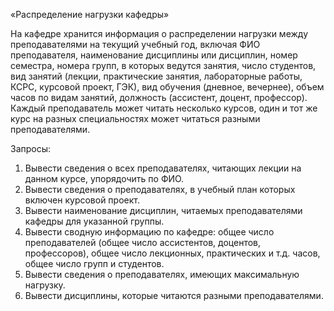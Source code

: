 «Распределение нагрузки кафедры»

На кафедре хранится информация о распределении нагрузки между
преподавателями на текущий учебный год, включая ФИО преподавателя,
наименование дисциплины или дисциплин, номер семестра, номера групп, в
которых ведутся занятия, число студентов, вид занятий (лекции, практические
занятия, лабораторные работы, КСРС, курсовой проект, ГЭК), вид обучения
(дневное, вечернее), объем часов по видам занятий, должность (ассистент, доцент,
профессор). Каждый преподаватель может читать несколько курсов, один и тот же
курс на разных специальностях может читаться разными преподавателями.

Запросы:
1) Вывести сведения о всех преподавателях, читающих лекции на данном курсе, упорядочить по ФИО.
2) Вывести сведения о преподавателях, в учебный план которых включен курсовой проект.
3) Вывести наименование дисциплин, читаемых преподавателями кафедры для указанной группы.
4) Вывести сводную информацию по кафедре: общее число преподавателей (общее число ассистентов, доцентов, профессоров), общее число лекционных, практических и т.д. часов, общее число групп и студентов.
5) Вывести сведения о преподавателях, имеющих максимальную нагрузку.
6) Вывести дисциплины, которые читаются разными преподавателями.
